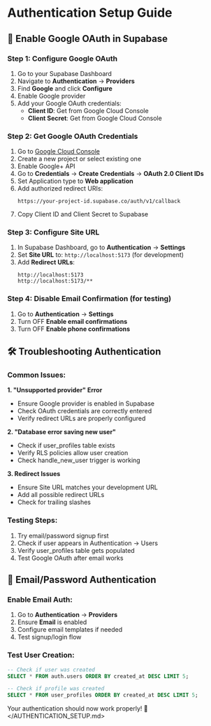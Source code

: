 # Authentication Setup Guide

## 🔐 Enable Google OAuth in Supabase

### Step 1: Configure Google OAuth
1. Go to your Supabase Dashboard
2. Navigate to **Authentication** → **Providers**
3. Find **Google** and click **Configure**
4. Enable Google provider
5. Add your Google OAuth credentials:
   - **Client ID**: Get from Google Cloud Console
   - **Client Secret**: Get from Google Cloud Console

### Step 2: Get Google OAuth Credentials
1. Go to [Google Cloud Console](https://console.cloud.google.com/)
2. Create a new project or select existing one
3. Enable Google+ API
4. Go to **Credentials** → **Create Credentials** → **OAuth 2.0 Client IDs**
5. Set Application type to **Web application**
6. Add authorized redirect URIs:
   ```
   https://your-project-id.supabase.co/auth/v1/callback
   ```
7. Copy Client ID and Client Secret to Supabase

### Step 3: Configure Site URL
1. In Supabase Dashboard, go to **Authentication** → **Settings**
2. Set **Site URL** to: `http://localhost:5173` (for development)
3. Add **Redirect URLs**:
   ```
   http://localhost:5173
   http://localhost:5173/**
   ```

### Step 4: Disable Email Confirmation (for testing)
1. Go to **Authentication** → **Settings**
2. Turn OFF **Enable email confirmations**
3. Turn OFF **Enable phone confirmations**

## 🛠️ Troubleshooting Authentication

### Common Issues:

**1. "Unsupported provider" Error**
- Ensure Google provider is enabled in Supabase
- Check OAuth credentials are correctly entered
- Verify redirect URLs are properly configured

**2. "Database error saving new user"**
- Check if user_profiles table exists
- Verify RLS policies allow user creation
- Check handle_new_user trigger is working

**3. Redirect Issues**
- Ensure Site URL matches your development URL
- Add all possible redirect URLs
- Check for trailing slashes

### Testing Steps:
1. Try email/password signup first
2. Check if user appears in Authentication → Users
3. Verify user_profiles table gets populated
4. Test Google OAuth after email works

## 📧 Email/Password Authentication

### Enable Email Auth:
1. Go to **Authentication** → **Providers**
2. Ensure **Email** is enabled
3. Configure email templates if needed
4. Test signup/login flow

### Test User Creation:
```sql
-- Check if user was created
SELECT * FROM auth.users ORDER BY created_at DESC LIMIT 5;

-- Check if profile was created
SELECT * FROM user_profiles ORDER BY created_at DESC LIMIT 5;
```

Your authentication should now work properly! 🎉
</AUTHENTICATION_SETUP.md>